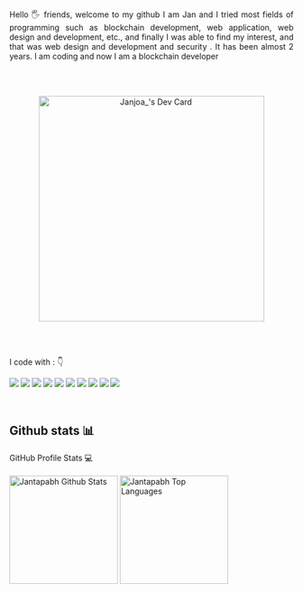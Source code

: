  <p align="justify"> 
Hello 🖐️ friends, welcome to my github
I am Jan and I tried most fields of programming such as blockchain development, web application, web design and development, etc., and finally I was able to find my interest, and that was web design and development and security . It has been almost 2 years. I am coding and now I am a blockchain developer
&nbsp;
</p>

  <br/>
    <br/>

 <p align="center"> 
<a href="https://app.daily.dev/Janjoa"><img src="https://api.daily.dev/devcards/889649b27bca42a4bf7714123848fe33.png?r=5u8" width="400" alt="Janjoa_'s Dev Card"/></a>
</p>

  <br/>
    <br/>
    
<p align="left">
I code with :  👇

<img src="https://img.shields.io/badge/Python-3776AB?style=for-the-badge&logo=python&logoColor=white"/> <img src="https://img.shields.io/badge/JavaScript-F7DF1E?style=for-the-badge&logo=javascript&logoColor=white"/> <img src="https://img.shields.io/badge/C%2B%2B-00599C?style=for-the-badge&logo=c%2B%2B&logoColor=white"/> <img src="https://img.shields.io/badge/C%23-239120?style=for-the-badge&logo=c-sharp&logoColor=white"/>   <img src="https://img.shields.io/badge/Django-092E20?style=for-the-badge&logo=django&logoColor=white"/> <img src="https://img.shields.io/badge/.NET-5C2D91?style=for-the-badge&logo=.net&logoColor=white"/> <img src="https://img.shields.io/badge/HTML5-E34F26?style=for-the-badge&logo=html5&logoColor=white"/>  <img src="https://img.shields.io/badge/CSS-239120?&style=for-the-badge&logo=css3&logoColor=white"/> <img src="https://img.shields.io/badge/Tailwind_CSS-38B2AC?style=for-the-badge&logo=tailwind-css&logoColor=white"/> <img src="https://img.shields.io/badge/Bootstrap-563D7C?style=for-the-badge&logo=bootstrap&logoColor=white"/>
</p>

&nbsp;
&nbsp;
## Github stats 📊 

 <p align="center"> 
  <summary>GitHub Profile Stats 💻</summary>
  <br/>
    <a href="https://github.com/jantapabh/github-readme-stats"><img alt="Jantapabh Github Stats" src="https://github-readme-stats.vercel.app/api/?username=jantapabh&show_icons=true&count_private=true&theme=default&hide_border=true&bg_color=fff&title_color=00E676&icon_color=00E676" height="192px"/></a>
  <a href="https://github.com/jantapabh/github-readme-stats"><img alt="Jantapabh Top Languages" src="https://github-readme-stats.vercel.app/api/top-langs/?username=jantapabh&langs_count=8&layout=compact&theme=default&hide_border=true&bg_color=fff&title_color=000&icon_color=000&hide=Jupyter%20Notebook" height="192px"/></a>
  <br/>
</p>
